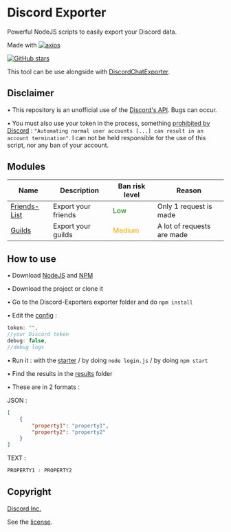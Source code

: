 # Discord Exporter

Powerful NodeJS scripts to easily export your Discord data.

Made with [![axios](https://img.shields.io/github/package-json/dependency-version/LockBlock-dev/discord-exporters/axios)](https://www.npmjs.com/package/axios)

[![GitHub stars](https://img.shields.io/github/stars/LockBlock-dev/discord-exporters.svg)](https://github.com/LockBlock-dev/discord-exporters/stargazers)

This tool can be use alongside with [DiscordChatExporter](https://github.com/Tyrrrz/DiscordChatExporter).


## Disclaimer

• This repository is an unofficial use of the [Discord's API](https://discord.com/developers/docs/intro). Bugs can occur.

• You must also use your token in the process, something [prohibited by Discord](https://discord.com/developers/docs/topics/oauth2#bot-vs-user-accounts) : `"Automating normal user accounts [...] can result in an account termination"`. I can not be held responsible for the use of this script, nor any ban of your account.


## Modules

| Name | Description | Ban risk level |  Reason |
| --- | --- | --- | --- |
| [Friends-List](./modules/Friends-List.js) | Export your friends | <span style="color:green">Low</span> | Only 1 request is made
| [Guilds](./modules/Guilds.js) | Export your guilds | <span style="color:orange">Medium</span> | A lot of requests are made


## How to use

• Download [NodeJS](https://nodejs.org) and [NPM](https://www.npmjs.com/get-npm)

• Download the project or clone it

• Go to the Discord-Exporters exporter folder and do `npm install`

• Edit the [config](./config.json) :
```js
token: "",
//your Discord token
debug: false,
//debug logs
```

• Run it : with the [starter](./start.bat) / by doing `node login.js` / by doing `npm start`

• Find the results in the [results](./results) folder

• These are in 2 formats :

JSON :
```json
[
    {
        "property1": "property1",
        "property2": "property2"
    }
]
```
TEXT :
```css
PROPERTY1 : PROPERTY2
```


## Copyright

[Discord Inc.](https://discord.com)

See the [license](/LICENSE).